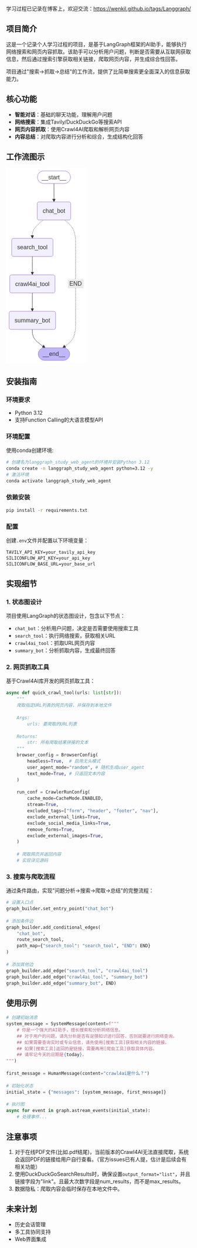 
学习过程已记录在博客上，欢迎交流：https://wenkil.github.io/tags/Langgraph/

## 项目简介

这是一个记录个人学习过程的项目，是基于LangGraph框架的AI助手，能够执行网络搜索和网页内容抓取。该助手可以分析用户问题，判断是否需要从互联网获取信息，然后通过搜索引擎获取相关链接，爬取网页内容，并生成综合性回答。

项目通过"搜索→抓取→总结"的工作流，提供了比简单搜索更全面深入的信息获取能力。

## 核心功能

- **智能对话**：基础的聊天功能，理解用户问题
- **网络搜索**：集成Tavily/DuckDuckGo等搜索API
- **网页内容抓取**：使用Crawl4AI爬取和解析网页内容
- **内容总结**：对爬取内容进行分析和综合，生成结构化回答

## 工作流图示

![工作流示例](./web_crawl_graph-2025-04-12_22-35-50.png)


## 安装指南

### 环境要求

- Python 3.12
- 支持Function Calling的大语言模型API

### 环境配置

使用conda创建环境:

```bash
# 创建名为langgraph_study_web_agent的环境并安装Python 3.12
conda create -n langgraph_study_web_agent python=3.12 -y
# 激活环境
conda activate langgraph_study_web_agent
```

### 依赖安装

```bash
pip install -r requirements.txt
```

### 配置

创建`.env`文件并配置以下环境变量：

```
TAVILY_API_KEY=your_tavily_api_key
SILICONFLOW_API_KEY=your_api_key
SILICONFLOW_BASE_URL=your_base_url
```

## 实现细节

### 1. 状态图设计

项目使用LangGraph的状态图设计，包含以下节点：

- `chat_bot`：分析用户问题，决定是否需要使用搜索工具
- `search_tool`：执行网络搜索，获取相关URL
- `crawl4ai_tool`：抓取URL网页内容
- `summary_bot`：分析抓取内容，生成最终回答

### 2. 网页抓取工具

基于Crawl4AI库开发的网页抓取工具：

```python
async def quick_crawl_tool(urls: list[str]):
    """
    爬取指定URL列表的网页内容，并保存到本地文件
    
    Args:
        urls: 要爬取的URL列表
        
    Returns:
        str: 所有爬取结果拼接的文本
    """
    browser_config = BrowserConfig(
        headless=True,  # 启用无头模式
        user_agent_mode="random", # 随机生成user_agent
        text_mode=True, # 只返回文本内容
    )
    
    run_conf = CrawlerRunConfig(
        cache_mode=CacheMode.ENABLED,
        stream=True,
        excluded_tags=["form", "header", "footer", "nav"],
        exclude_external_links=True,
        exclude_social_media_links=True,
        remove_forms=True,
        exclude_external_images=True,
    )
    
    # 爬取网页并返回内容
    # 实现详见源码
```

### 3. 搜索与爬取流程

通过条件路由，实现"问题分析→搜索→爬取→总结"的完整流程：

```python
# 设置入口点
graph_builder.set_entry_point("chat_bot")

# 添加条件边
graph_builder.add_conditional_edges(
    "chat_bot",
    route_search_tool,
    path_map={"search_tool": "search_tool", "END": END}
)

# 添加其他边
graph_builder.add_edge("search_tool", "crawl4ai_tool")
graph_builder.add_edge("crawl4ai_tool", "summary_bot")
graph_builder.add_edge("summary_bot", END)
```

## 使用示例

```python
# 创建初始消息
system_message = SystemMessage(content=f"""
    # 你是一个强大的AI助手，擅长搜索和分析网络信息。
    ## 对于用户的问题，请先分析是否有足够知识进行回答，否则就要进行网络查询。
    ## 如果需要查询实时或专业信息，请先使用[搜索工具]获取相关内容的链接。
    ## 如果[搜索工具]返回的是链接，需要再用[爬虫工具]获取具体内容。
    ## 请牢记今天的日期是{today}。
""")

first_message = HumanMessage(content="crawl4ai是什么？")

# 初始化状态
initial_state = {"messages": [system_message, first_message]}

# 执行图
async for event in graph.astream_events(initial_state):
    # 处理事件...
```

## 注意事项

1. 对于在线PDF文件(比如.pdf结尾)，当前版本的Crawl4AI无法直接爬取，系统会返回PDF的链接给用户自行查看。（官方issues已有人提，估计是后续会有相关功能）
2. 使用DuckDuckGoSearchResults时，确保设置`output_format="list"`，并且链接字段为"link"。且最大次数字段是num_results，而不是max_results。
3. 数据隐私：爬取内容会临时保存在本地文件中。

## 未来计划

- 历史会话管理
- 多工具协同支持
- Web界面集成
